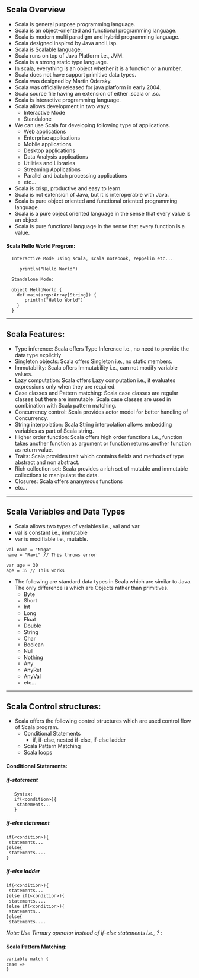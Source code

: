 ## Scala Overview

* Scala is general purpose programming language.
* Scala is an object-oriented and functional programming language.
* Scala is modern multi paradigm and hybrid programming language.
* Scala designed inspired by Java and Lisp.
* Scala is Scalable language.
* Scala runs on top of Java Platform i.e., JVM.
* Scala is a strong static type language.
* In scala, everything is an object whether it is a function or a number. 
* Scala does not have support primitive data types.
* Scala was designed by Martin Odersky. 
* Scala was officially released for java platform in early 2004.
* Scala source file having an extension of either .scala or .sc.
* Scala is interactive programming language.
* Scala allows development in two ways:
  * Interactive Mode
  * Standalone
* We can use Scala for developing following type of applications.
  * Web applications
  * Enterprise applications
  * Mobile applications
  * Desktop applications
  * Data Analysis applications
  * Utilities and Libraries
  * Streaming Applications
  * Parallel and batch processing applications
  * etc...
* Scala is crisp, productive and easy to learn.
* Scala is not extension of Java, but it is interoperable with Java.
* Scala is pure object oriented and functional oriented programming language.
* Scala is a pure object oriented language in the sense that every value is an object
* Scala is pure functional language in the sense that every function is a value.

#### Scala Hello World Progrom:
```
  Interactive Mode using scala, scala notebook, zeppelin etc...
  
     println("Hello World")
     
  Standalone Mode:
  
  object HelloWorld {
    def main(args:Array[String]) {
       println("Hello World")
    }
  }
```
**************
## Scala Features:
* Type inference: Scala offers Type Inference i.e., no need to provide the data type explicitly
* Singleton objects: Scala offers Singleton i.e., no static members.
* Immutability: Scala offers Immutability i.e., can not modify variable values.
* Lazy computation: Scala offers Lazy computation i.e., it evaluates expressions only when they are required.
* Case classes and Pattern matching: Scala case classes are regular classes but there are immutable. Scala case classes are used in combination with Scala pattern matching.
* Concurrency control: Scala provides actor model for better handling of Concurrency.
* String interpolation: Scala String interpolation allows embedding variables as part of Scala string.
* Higher order function: Scala offers high order functions i.e., function takes another function as argument or function returns another function as return value.
* Traits: Scala provides trait which contains fields and methods of type abstract and non abstract.
* Rich collection set: Scala provides a rich set of mutable and immutable collections to manipulate the data.
* Closures: Scala offers ananymous functions
* etc...


********************
## Scala Variables and Data Types
* Scala allows two types of variables i.e., val and var
* val is constant i.e., immutable
* var is modifiable i.e., mutable.

```
val name = "Naga"
name = "Ravi" // This throws error

var age = 30
age = 35 // This works
```
* The following are standard data types in Scala which are similar to Java. The only difference is which are Objects rather than primitives.
  * Byte
  * Short
  * Int
  * Long
  * Float
  * Double
  * String
  * Char
  * Boolean
  * Null
  * Nothing
  * Any
  * AnyRef
  * AnyVal
  * etc...

*******************
## Scala Control structures:
* Scala offers the following control structures which are used control flow of Scala program.
  * Conditional Statements
    * if, if-else, nested if-else, if-else ladder
  * Scala Pattern Matching
  * Scala loops

#### Conditional Statements:
##### if-statement
```
   Syntax:
   if(<condition>){
    statements...
   }
```
##### if-else statement
```
if(<condition>){
 statements...
}else{
 statements....
}
```
##### if-else ladder
```
if(<condition>){
 statements...
}else if(<condition>){
 statements....
}else if(<condition>){
 statements..
}else{
 statements....
```
*Note: Use Ternary operator instead of if-else statements i.e., <condition> ? <true case> : <false case>*
#### Scala Pattern Matching:
```
variable match {
case => 
}
```
